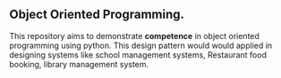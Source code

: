 ## Object Oriented Programming.
This repository aims to demonstrate **competence** in object oriented programming using python.
This design pattern would would applied in designing systems like school management systems, Restaurant food booking, library management system.
